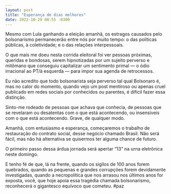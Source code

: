 ```yaml
---
layout: post
title: "Esperança de dias melhores"
date: 2022-10-29 08:55 -0300
---
```

Mesmo com Lula ganhando a eleição amanhã, os estragos causados pelo bolsonarismo permanecerão entre nós por muito tempo: o das políticas públicas, à coletividade; e o das relações interpessoais.

O que mais me doeu nesta corrida eleitoral foi ver pessoas próximas, queridas e bondosas, serem hipnotizadas por um sujeito perverso e mitômano que conseguiu capitalizar um sentimento primal — o ódio irracional ao PT/à esquerda — para impor sua agenda de retrocessos.

Eu não acredito que todo bolsonarista seja perverso tal qual Bolsonaro é, mas no calor do momento, quando vejo um post mentiroso ou apenas cruel publicado em redes sociais por conhecidos ou parentes, é difícil fazer essa distinção.

Sinto-me rodeado de pessoas que achava que conhecia, de pessoas que se revelaram ou desatentas com o que está acontecendo, ou insensíveis com o que está acontecendo. Grave, de qualquer modo.

Amanhã, com entusiasmo e esperança, começaremos o trabalho de restauração do contrato social, desse negócio chamado Brasil. Não será fácil, mas não há alternativa se quisermos ter alguma chance de futuro.

O primeiro passo dessa árdua jornada será apertar “13” na urna eletrônica neste domingo.

E tenho fé de que, lá na frente, quando os sigilos de 100 anos forem quebrados, quando as pequenas e grandes corrupções forem devidamente investigadas, quando a necropolítica que nos arrasou nos últimos anos for exposta, você, que hoje apoia essa tragédia chamada bolsonarismo, reconhecerá o gigantesco equívoco que cometeu. #paz